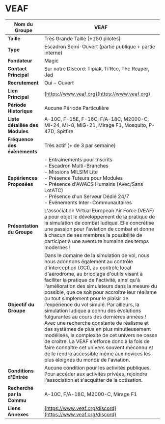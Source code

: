 # VEAF

| **Nom du Groupe**          | VEAF                                                      |
|----------------------------|-----------------------------------------------------------|
| **Taille**                 | Très Grande Taille (+150 pilotes)                         |
| **Type**                   | Escadron Semi-Ouvert (partie publique + partie interne)   |
| **Fondateur**              | Magic                                                     |
| **Contact Principal**      | Sur notre Discord: Tipiak, Ti'Rco, The Reaper, Jed       |
| **Recrutement**            | Oui - Ouvert                                              |
| **Lien Principal**         | [https://www.veaf.org](https://www.veaf.org)              |
| **Période Historique**     | Aucune Période Particulière                               |
| **Liste détaillée des Modules** | A-10C, F-15E, F-16C, F/A-18C, M2000-C, Mi-24, Mi-8, MiG-21, Mirage F1, Mosquito, P-47D, Spitfire |
| **Fréquence des évènements** | Très actif (+ de 3 par semaine)                          |
| **Expériences Proposées**  | - Entraînements pour Inscrits<br/>- Escadron Multi-Branches<br/>- Missions MILSIM Lite<br/>- Présence Tuteurs pour Modules<br/>- Présence d'AWACS Humains (Avec/Sans LotATC)<br/>- Présence d'un Serveur Dédié 24/7<br/>- Événements Inter-Communautaires|
| **Présentation du Groupe** | L'association Virtual European Air Force (VEAF) a pour objet le développement de la pratique de la simulation de combat ludique.  Elle concrétise une passion pour l'aviation de combat et donne à chacun de ses membres la possibilité de participer à une aventure humaine des temps modernes !|
| **Objectif du Groupe**     | Dans le domaine de la simulation de vol, nous nous adonnons également au contrôle d'interception (GCI), au contrôle local d'aérodrome, au bricolage d'outils visant à faciliter la pratique de l'activité, ainsi qu'à l'amélioration des simulateurs dans la mesure du possible, que ce soit pour accroître leur réalisme ou tout simplement pour le plaisir de l'expérience du vol simulé. Par ailleurs, la simulation ludique a connu des évolutions fulgurantes au cours des dernières années ! Avec une recherche constante de réalisme et des systèmes de plus en plus minutieusement modélisés, la complexité de cet univers ne cesse de croître. La VEAF s'efforce donc à la fois de faire connaître cet univers souvent méconnu et de le rendre accessible même aux novices les plus éloignés du monde de l'aviation.|
| **Conditions d'Entrée**    | Aucune condition pour les activités publiques. Pour accéder aux activités privées, rejoindre l'association et s'acquitter de la cotisation.|
| **Recherché par la Commu**| A-10C, F/A-18C, M2000-C, Mirage F1                        |
| **Liens Annexes**          | [https://www.veaf.org/discord](https://www.veaf.org/discord)|
